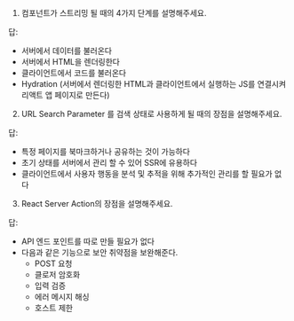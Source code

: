 1. 컴포넌트가 스트리밍 될 때의 4가지 단계를 설명해주세요.

답:

- 서버에서 데이터를 불러온다
- 서버에서 HTML을 렌더링한다
- 클라이언트에서 코드를 불러온다
- Hydration (서버에서 렌더링한 HTML과 클라이언트에서 실행하는 JS를 연결시켜 리액트 앱 페이지로 만든다)

2. URL Search Parameter 를 검색 상태로 사용하게 될 때의 장점을 설명해주세요.

답:

- 특정 페이지를 북마크하거나 공유하는 것이 가능하다
- 초기 상태를 서버에서 관리 할 수 있어 SSR에 유용하다
- 클라이언트에서 사용자 행동을 분석 및 추적을 위해 추가적인 관리를 할 필요가 없다

3. React Server Action의 장점을 설명해주세요.

답:

- API 엔드 포인트를 따로 만들 필요가 없다
- 다음과 같은 기능으로 보안 취약점을 보완해준다.
  - POST 요청
  - 클로저 암호화
  - 입력 검증
  - 에러 메시지 해싱
  - 호스트 제한
